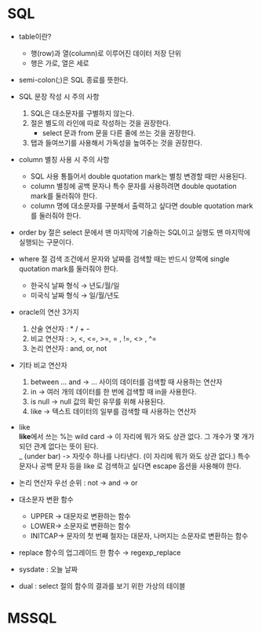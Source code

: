 # SQL
- table이란?
  - 행(row)과 열(column)로 이루어진 데이터 저장 단위
  - 행은 가로, 열은 세로
  
- semi-colon(;)은 SQL 종료를 뜻한다.

- SQL 문장 작성 시 주의 사항
  1. SQL은 대소문자를 구별하지 않는다.
  2. 절은 별도의 라인에 따로 작성하는 것을 권장한다.
     - select 문과 from 문을 다른 줄에 쓰는 것을 권장한다. 
  4. 탭과 들여쓰기를 사용해서 가독성을 높여주는 것을 권장한다.

- column 별칭 사용 시 주의 사항
  - SQL 사용 통틀어서 double quotation mark는 별칭 변경할 때만 사용된다.
  - column 별칭에 공백 문자나 특수 문자를 사용하려면 double quotation mark를 둘러줘야 한다.
  - column 명에 대소문자를 구분해서 출력하고 싶다면 double quotation mark를 둘러줘야 한다.
 
- order by 절은 select 문에서 맨 마지막에 기술하는 SQL이고 실행도 맨 마지막에 실행되는 구문이다.

- where 절 검색 조건에서 문자와 날짜를 검색할 때는 반드시 양쪽에 single quotation mark를 둘러줘야 한다.
  - 한국식 날짜 형식 → 년도/월/일
  - 미국식 날짜 형식 → 일/월/년도

- oracle의 연산 3가지 
  1. 산술 연산자 : * / + -
  2. 비교 연산자 : >, <, <=, >=, = , !=, <> , ^=
  3. 논리 연산자 : and, or, not
 
- 기타 비교 연산자
  1. between … and →  … 사이의 데이터를 검색할 때 사용하는 연산자
  2. in  → 여러 개의 데이터를 한 번에 검색할 때 in을 사용한다. 
  3. is null  → null 값의 확인 유무를 위해 사용된다.  
  4. like  → 텍스트 데이터의 일부를 검색할 때 사용하는 연산자

- like    
**like**에서 쓰는 %는 wild card -> 이 자리에 뭐가 와도 상관 없다. 그 개수가 몇 개가 되던 관계 없다는 뜻이 된다.    
_ (under bar) -> 자릿수 하나를 나타낸다. (이 자리에 뭐가 와도 상관 없다.) 
특수 문자나 공백 문자 등을 like 로 검색하고 싶다면 escape 옵션을 사용해야 한다. 

- 논리 연산자 우선 순위 : not → and → or 

- 대소문자 변환 함수
  - UPPER → 대문자로 변환하는 함수
  - LOWER→ 소문자로 변환하는 함수
  - INITCAP→ 문자의 첫 번째 철자는 대문자, 나머지는 소문자로 변환하는 함수

- replace 함수의 업그레이드 한 함수 → regexp_replace
- sysdate : 오늘 날짜
- dual : select 절의 함수의 결과를 보기 위한 가상의 테이블 
 
# MSSQL 
